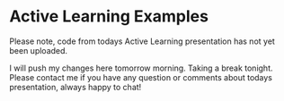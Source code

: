 # Active Learning Examples

Please note, code from todays Active Learning presentation has not yet been uploaded.

I will push my changes here tomorrow morning. Taking a break tonight. Please contact me if you have any question or comments about todays presentation, always happy to chat!



